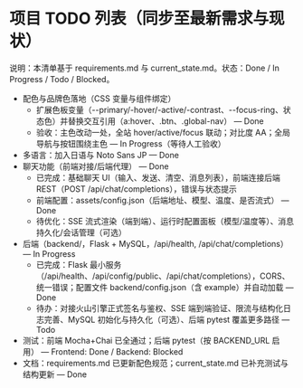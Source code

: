# 项目 TODO 列表（同步至最新需求与现状）

说明：本清单基于 requirements.md 与 current_state.md。状态：Done / In Progress / Todo / Blocked。

- 配色与品牌色落地（CSS 变量与组件绑定）
  - 扩展色板变量（--primary/-hover/-active/-contrast、--focus-ring、状态色）并替换交互引用（a:hover、.btn、.global-nav） — Done
  - 验收：主色改动一处，全站 hover/active/focus 联动；对比度 AA；全局导航与按钮围绕主色 — In Progress（等待人工验收）
- 多语言：加入日语与 Noto Sans JP — Done
- 聊天功能（前端对接/后端代理） — Done
  - 已完成：基础聊天 UI（输入、发送、清空、消息列表），前端连接后端 REST（POST /api/chat/completions），错误与状态提示
  - 前端配置：assets/config.json（后端地址、模型、温度、是否流式） — Done
  - 待优化：SSE 流式渲染（端到端）、运行时配置面板（模型/温度等）、消息持久化/会话管理（可选）
- 后端（backend/，Flask + MySQL，/api/health, /api/chat/completions） — In Progress
  - 已完成：Flask 最小服务（/api/health、/api/config/public、/api/chat/completions），CORS、统一错误；配置文件 backend/config.json（含 example）并自动加载 — Done
  - 待办：对接火山引擎正式签名与鉴权、SSE 端到端验证、限流与结构化日志完善、MySQL 初始化与持久化（可选）、后端 pytest 覆盖更多路径 — Todo
- 测试：前端 Mocha+Chai 已全通过；后端 pytest（按 BACKEND_URL 启用） — Frontend: Done / Backend: Blocked
- 文档：requirements.md 已更新配色规范；current_state.md 已补充测试与结构更新 — Done